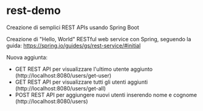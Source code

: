 # rest-demo

Creazione di semplici REST APIs usando Spring Boot

Creazione di "Hello, World" RESTful web service con Spring, seguendo la guida: https://spring.io/guides/gs/rest-service/#initial

Nuova aggiunta:
- GET REST API per visualizzare l'ultimo utente aggiunto (http://localhost:8080/users/get-user)
- GET REST API per visualizzare tutti gli utenti aggiunti (http://localhost:8080/users/get-all)
- POST REST API per aggiungere nuovi utenti inserendo nome e cognome (http://localhost:8080/users)
